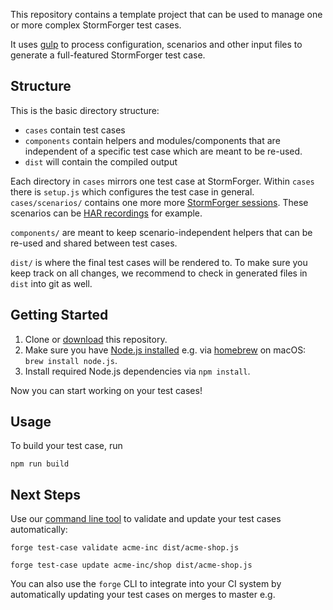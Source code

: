 This repository contains a template project that can be used to manage one or more complex StormForger test cases.

It uses [gulp](https://gulpjs.com/) to process configuration, scenarios and other input files to generate a full-featured StormForger test case.

## Structure

This is the basic directory structure:

* `cases` contain test cases
* `components` contain helpers and modules/components that are independent of a specific test case which are meant to be re-used.
* `dist` will contain the compiled output

Each directory in `cases` mirrors one test case at StormForger. Within `cases` there is `setup.js` which configures the test case in general. `cases/scenarios/` contains one more more [StormForger sessions](https://docs.stormforger.com/reference/). These scenarios can be [HAR recordings](https://docs.stormforger.com/guides/har-converter/) for example.

`components/` are meant to keep scenario-independent helpers that can be re-used and shared between test cases.

`dist/` is where the final test cases will be rendered to. To make sure you keep track on all changes, we recommend to check in generated files in `dist` into git as well.


## Getting Started

1. Clone or [download](https://github.com/stormforger/gulp-template/archive/master.zip) this repository.
1. Make sure you have [Node.js installed](https://nodejs.org/en/download/) e.g. via [homebrew](https://brew.sh/) on macOS: `brew install node.js`.
1. Install required Node.js dependencies via `npm install`.

Now you can start working on your test cases!


## Usage

To build your test case, run

```terminal
npm run build
```


## Next Steps

Use our [command line tool](https://github.com/stormforger/cli) to validate and update your test cases automatically:

```terminal
forge test-case validate acme-inc dist/acme-shop.js
```

```terminal
forge test-case update acme-inc/shop dist/acme-shop.js
```

You can also use the `forge` CLI to integrate into your CI system by automatically updating your test cases on merges to master e.g.
